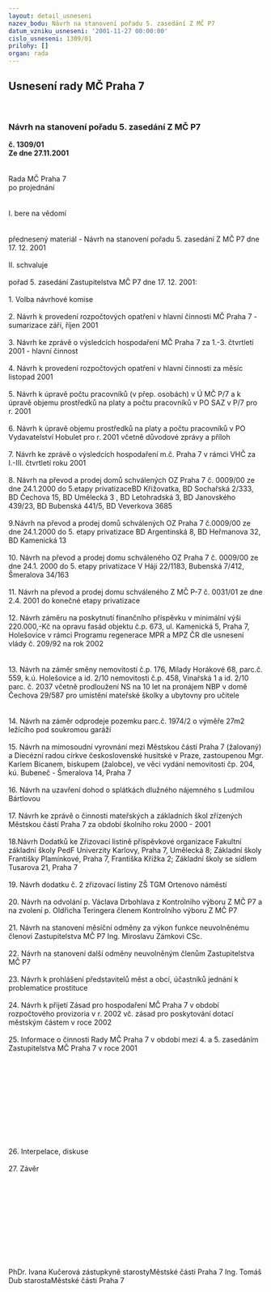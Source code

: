 ```yaml
---
layout: detail_usneseni
nazev_bodu: Návrh na stanovení pořadu 5. zasedání Z MČ P7
datum_vzniku_usneseni: '2001-11-27 00:00:00'
cislo_usneseni: 1309/01
prilohy: []
organ: rada
---
```

<div id="ucUsn_pList" class="usn">
	<span><h2>Usnesení rady MČ Praha 7 </h2>
<br></span><div class="standBody">
<span><h3>Návrh na stanovení pořadu 5. zasedání Z MČ P7</h3></span><div class="center">
		<strong>č. 1309/01</strong><br>
	</div>
<div class="center">
		<strong>Ze dne 27.11.2001</strong><br><br>
	</div>
<br>Rada MČ Praha 7<br>po projednání<br><br><br>I.	bere na vědomí<br><br> <br>přednesený materiál - Návrh na stanovení pořadu 5. zasedání Z MČ P7 dne 17. 12. 2001<br><br>II.	schvaluje <br><br>pořad 5. zasedání Zastupitelstva  MČ P7 dne 17. 12. 2001:<br><br>1. Volba návrhové komise<br><br>2. Návrh k provedení rozpočtových opatření v hlavní činnosti  MČ Praha 7 - sumarizace září, říjen 2001<br><br>3.  Návrh ke zprávě o výsledcích hospodaření MČ Praha 7 za 1.-3. čtvrtletí  2001 - hlavní činnost<br><br>4. Návrh k provedení rozpočtových opatření v hlavní činnosti za měsíc listopad 2001 <br><br>5. Návrh k úpravě počtu pracovníků (v přep. osobách) v Ú MČ P/7 a k úpravě objemu prostředků na   platy a počtu pracovníků v PO SAZ v P/7 pro r. 2001<br><br>6. Návrh k úpravě objemu prostředků na platy a počtu pracovníků v PO Vydavatelství Hobulet pro r. 2001 včetně důvodové zprávy a příloh<br><br>7. Návrh ke zprávě o výsledcích hospodaření m.č. Praha 7 v rámci VHČ za I.-III. čtvrtletí roku 2001<br><br>8. Návrh na převod a prodej domů schválených OZ Praha 7 č. 0009/00 ze dne 24.1.2000 do 5.etapy privatizaceBD Křižovatka, BD Sochařská 2/333, BD Čechova 15, BD Umělecká 3 , BD Letohradská 3, BD Janovského 439/23, BD Bubenská 441/5, BD Veverkova 3685    <br><br>9.Návrh na převod a prodej domů schválených  OZ Praha 7 č.0009/00 ze dne 24.1.2000 do 5. etapy privatizace BD Argentinská 8, BD Heřmanova 32, BD Kamenická 13<br><br>10. Návrh na převod a prodej domu schváleného OZ Praha 7 č. 0009/00 ze dne 24.1. 2000  do 5. etapy privatizace V Háji 22/1183, Bubenská 7/412, Šmeralova 34/163<br><br>11. Návrh na převod a prodej domu schváleného Z MČ P-7 č. 0031/01 ze dne 2.4. 2001 do konečné etapy privatizace<br><br>12. Návrh záměru na poskytnutí finančního příspěvku v minimální výši 220.000,-Kč na opravu fasád objektu č.p. 673, ul. Kamenická 5, Praha 7, Holešovice v rámci Programu regenerace MPR a MPZ ČR dle usnesení vlády č. 209/92 na rok 2002<br><br><br>13. Návrh na záměr směny nemovitostí č.p. 176, Milady Horákové 68, parc.č. 559, k.ú. Holešovice a id. 2/10 nemovitosti č.p. 458, Vinařská 1 a id. 2/10 parc. č. 2037 včetně prodloužení NS na 10 let na pronájem NBP v domě Čechova 29/587 pro umístění mateřské školky a ubytovny pro učitele<br><br><br>14. Návrh na záměr odprodeje pozemku parc.č. 1974/2 o výměře 27m2 ležícího pod soukromou garáží<br><br>15. Návrh na mimosoudní vyrovnání mezi Městskou částí Praha 7 (žalovaný) a Diecézní radou církve československé husitské v Praze, zastoupenou Mgr. Karlem Bicanem, biskupem (žalobce), ve věci vydání nemovitosti čp. 204, kú. Bubeneč - Šmeralova 14, Praha 7<br><br>16. Návrh na uzavření dohod o splátkách dlužného nájemného s Ludmilou Bártlovou<br><br>17. Návrh ke zprávě  o činnosti mateřských a základních škol zřízených Městskou částí Praha 7 za období školního roku 2000 - 2001<br><br>18.Návrh Dodatků ke Zřizovací listině příspěvkové organizace  Fakultní základní školy PedF  Univerzity Karlovy, Praha 7, Umělecká 8;  Základní školy Františky Plamínkové, Praha 7, Františka Křížka 2;  Základní školy se sídlem Tusarova 21, Praha 7<br><br>19. Návrh dodatku č. 2 zřizovací listiny ZŠ TGM Ortenovo náměstí<br><br>20. Návrh na odvolání p. Václava Drbohlava z Kontrolního výboru Z MČ P7 a na zvolení p. Oldřicha Teringera členem Kontrolního výboru Z MČ P7<br><br>21. Návrh na stanovení měsíční odměny za výkon funkce neuvolněnému členovi Zastupitelstva MČ P7 Ing. Miroslavu Zámkovi CSc.<br><br>22.  Návrh na stanovení další odměny neuvolněným členům Zastupitelstva MČ P7<br><br>23. Návrh k prohlášení představitelů měst a obcí, účastníků jednání k problematice prostituce<br><br>24. Návrh k přijetí Zásad pro hospodaření MČ Praha 7 v období rozpočtového provizoria v r. 2002 vč. zásad pro poskytování dotací městským částem v roce 2002<br><br>25. Informace o činnosti Rady MČ Praha 7 v období mezi 4. a 5. zasedáním Zastupitelstva MČ Praha 7 v roce 2001<br><br><br><br><br><br><br><br><br><br><br><br>26. Interpelace, diskuse<br><br>27. Závěr<br><br><br><br><br><br><br><br><br><br> <br>	<br>PhDr. Ivana Kučerová zástupkyně starostyMěstské části Praha 7	Ing. Tomáš Dub starostaMěstské části Praha 7<br>	<br><br>
</div>
</div>
